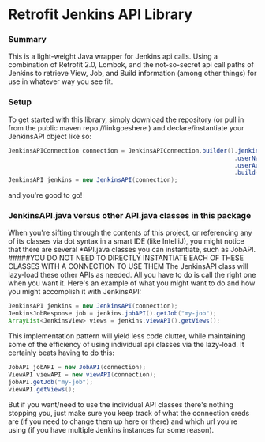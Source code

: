 # Retrofit Jenkins API Library

### Summary

This is a light-weight Java wrapper for Jenkins api calls. Using a combination of Retrofit 2.0, Lombok,
and the not-so-secret api call paths of Jenkins to retrieve View, Job, and Build information (among other things)
for use in whatever way you see fit.

### Setup

To get started with this library, simply download the repository (or pull in from the public maven repo //linkgoeshere )
and declare/instantiate your JenkinsAPI object like so:

```java
JenkinsAPIConnection connection = JenkinsAPIConnection.builder().jenkinsBaseURL("http://myjenkinsurl.com")
                                                                .userName("Add.Me")
                                                                .userAuthToken("addme")
                                                                .build();
JenkinsAPI jenkins = new JenkinsAPI(connection);
```

and you're good to go!

### JenkinsAPI.java versus other API.java classes in this package

When you're sifting through the contents of this project, or referencing any of its classes via dot syntax in a smart
IDE (like IntelliJ), you might notice that there are several *API.java classes you can instantiate, such as JobAPI.
#####YOU DO NOT NEED TO DIRECTLY INSTANTIATE EACH OF THESE CLASSES WITH A CONNECTION TO USE THEM
The JenkinsAPI class will lazy-load these other APIs as needed. All you have to do is call the right one when you want
it. Here's an example of what you might want to do and how you might accomplish it with JenkinsAPI:

```java
JenkinsAPI jenkins = new JenkinsAPI(connection);
JenkinsJobResponse job = jenkins.jobAPI().getJob("my-job");
ArrayList<JenkinsView> views = jenkins.viewAPI().getViews(); 
```

This implementation pattern will yield less code clutter, while maintaining some of the efficiency of using individual
api classes via the lazy-load. It certainly beats having to do this:

```java
JobAPI jobAPI = new JobAPI(connection);
ViewAPI viewAPI = new viewAPI(connection);
jobAPI.getJob("my-job");
viewAPI.getViews();
```

But if you want/need to use the individual API classes there's nothing stopping you, just make sure you keep track
of what the connection creds are (if you need to change them up here or there) and which url you're using (if you have
multiple Jenkins instances for some reason).

